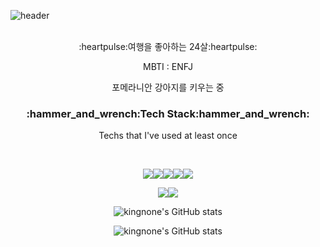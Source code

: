 ![header](https://capsule-render.vercel.app/api?type=waving&color=35:FFD9E7,65:CAC9FF&height=280&section=header&text=kingnone%20&fontSize=80&fontColor=ffffff)
<div align = "center">
<br/>
:heartpulse:여행을 좋아하는 24살:heartpulse:

<!-- >:us: :ca: :fr: :it: ::de: :ca: :cn: :hk: :gu: :jp: :sg: :tw: -->

MBTI : ENFJ

포메라니안 강아지를 키우는 중

<h3>:hammer_and_wrench:Tech Stack:hammer_and_wrench:</h3>

Techs that I've used at least once


<br/>

<img src="https://img.shields.io/badge/Python-3776AB?style=flat-square&logo=Python&logoColor=white"/><img src="https://img.shields.io/badge/c++-00599C?style=flat-squar&logo=c%2B%2B&logoColor=white"><img src="https://img.shields.io/badge/linux-FCC624?style=flat-squar&logo=linux&logoColor=black"><img src="https://img.shields.io/badge/CentOS-3776AB?style=flat-square&logo=CentOS&logoColor=white"/><img src="https://img.shields.io/badge/Anaconda-3776AB?style=flat-square&logo=anaconda&logoColor=white"/>

<img src="https://img.shields.io/badge/mysql-4479A1?style=flat-squar&logo=mysql&logoColor=white"><img src="https://img.shields.io/badge/mariaDB-003545?style=flat-squar&logo=mariaDB&logoColor=white">
<br/>

![kingnone's GitHub stats](https://github-readme-stats.vercel.app/api?username=kingnone&show_icons=true&theme=buefy)

![kingnone's GitHub stats](https://github-readme-stats.vercel.app/api?username=kingnone&theme=buefy&show_icons=true)